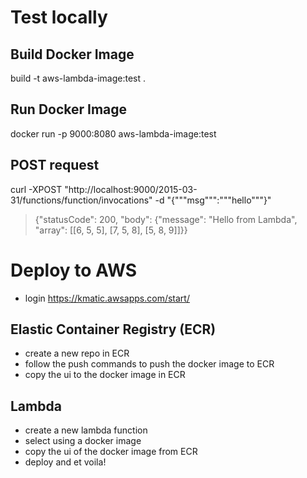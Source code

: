 

# Test locally

## Build Docker Image
build -t aws-lambda-image:test .

## Run Docker Image
docker run -p 9000:8080 aws-lambda-image:test

## POST request
curl -XPOST "http://localhost:9000/2015-03-31/functions/function/invocations" -d "{"""msg""":"""hello"""}"
> {"statusCode": 200, "body": {"message": "Hello from Lambda", "array": [[6, 5, 5], [7, 5, 8], [5, 8, 9]]}}


# Deploy to AWS

- login https://kmatic.awsapps.com/start/

## Elastic Container Registry (ECR)
- create a new repo in ECR
- follow the push commands to push the docker image to ECR
- copy the ui to the docker image in ECR

## Lambda
- create a new lambda function
- select using a docker image
- copy the ui of the docker image from ECR
- deploy and et voila!